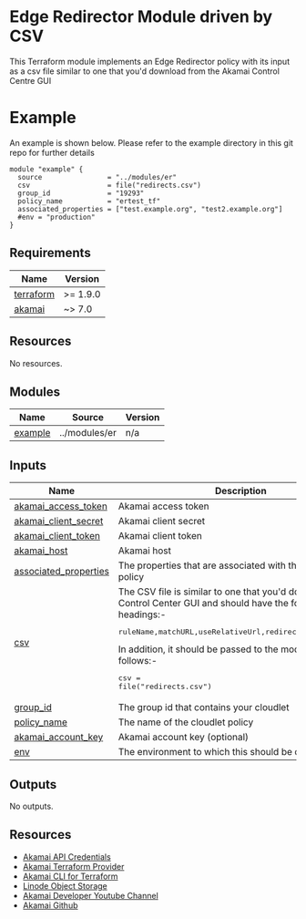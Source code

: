 <!-- BEGIN_TF_DOCS -->

# Edge Redirector Module driven by CSV

This Terraform module implements an Edge Redirector policy with its
input as a csv file similar to one that you'd download from the Akamai
Control Centre GUI

# Example
An example is shown below. Please refer to the example directory in this git repo for further details
```hcl
module "example" {
  source                = "../modules/er"
  csv                   = file("redirects.csv")
  group_id              = "19293"
  policy_name           = "ertest_tf"
  associated_properties = ["test.example.org", "test2.example.org"]
  #env = "production"
}
```

## Requirements

| Name | Version |
|------|---------|
| <a name="requirement_terraform"></a> [terraform](#requirement\_terraform) | >= 1.9.0 |
| <a name="requirement_akamai"></a> [akamai](#requirement\_akamai) | ~> 7.0 |

## Resources

No resources.

## Modules

| Name | Source | Version |
|------|--------|---------|
| <a name="module_example"></a> [example](#module\_example) | ../modules/er | n/a |

## Inputs

| Name | Description | Type | Default | Required |
|------|-------------|------|---------|:--------:|
| <a name="input_akamai_access_token"></a> [akamai\_access\_token](#input\_akamai\_access\_token) | Akamai access token | `string` | n/a | yes |
| <a name="input_akamai_client_secret"></a> [akamai\_client\_secret](#input\_akamai\_client\_secret) | Akamai client secret | `string` | n/a | yes |
| <a name="input_akamai_client_token"></a> [akamai\_client\_token](#input\_akamai\_client\_token) | Akamai client token | `string` | n/a | yes |
| <a name="input_akamai_host"></a> [akamai\_host](#input\_akamai\_host) | Akamai host | `string` | n/a | yes |
| <a name="input_associated_properties"></a> [associated\_properties](#input\_associated\_properties) | The properties that are associated with this cloudlet policy | `list(string)` | n/a | yes |
| <a name="input_csv"></a> [csv](#input\_csv) | The CSV file is similar to one that you'd download from Control Center GUI and should have the following headings:-<pre>ruleName,matchURL,useRelativeUrl,redirectURL,statusCode</pre>In addition, it should be passed to the module as follows:-<pre>csv = file(\"redirects.csv\")</pre> | `string` | n/a | yes |
| <a name="input_group_id"></a> [group\_id](#input\_group\_id) | The group id that contains your cloudlet | `string` | n/a | yes |
| <a name="input_policy_name"></a> [policy\_name](#input\_policy\_name) | The name of the cloudlet policy | `string` | n/a | yes |
| <a name="input_akamai_account_key"></a> [akamai\_account\_key](#input\_akamai\_account\_key) | Akamai account key (optional) | `string` | `""` | no |
| <a name="input_env"></a> [env](#input\_env) | The environment to which this should be deployed | `string` | `"staging"` | no |

## Outputs

No outputs.

## Resources
- [Akamai API Credentials](https://techdocs.akamai.com/developer/docs/set-up-authentication-credentials)
- [Akamai Terraform Provider](https://techdocs.akamai.com/terraform/docs)
- [Akamai CLI for Terraform](https://github.com/akamai/cli-terraform)
- [Linode Object Storage](https://www.linode.com/lp/object-storage/)
- [Akamai Developer Youtube Channel](https://www.youtube.com/c/AkamaiDeveloper)
- [Akamai Github](https://github.com/akamai)
<!-- END_TF_DOCS -->